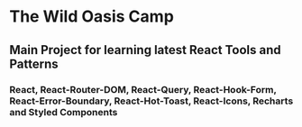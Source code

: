 # The Wild Oasis Camp

## Main Project for learning latest React Tools and Patterns

### React, React-Router-DOM, React-Query, React-Hook-Form, React-Error-Boundary, React-Hot-Toast, React-Icons, Recharts and Styled Components
